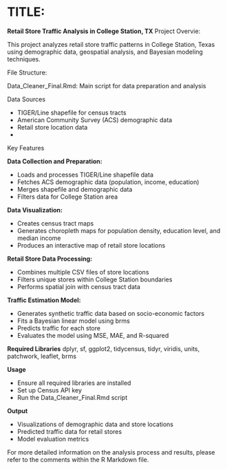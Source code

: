 # TITLE: 

**Retail Store Traffic Analysis in College Station, TX** 
Project Overvie: 

This project analyzes retail store traffic patterns in College Station, Texas using demographic data, geospatial analysis, and Bayesian modeling techniques.

File Structure:

Data_Cleaner_Final.Rmd: Main script for data preparation and analysis

Data Sources
- TIGER/Line shapefile for census tracts
- American Community Survey (ACS) demographic data
- Retail store location data
-
Key Features
 
**Data Collection and Preparation:** 

- Loads and processes TIGER/Line shapefile data
- Fetches ACS demographic data (population, income, education)
- Merges shapefile and demographic data
- Filters data for College Station area

**Data Visualization:**
- Creates census tract maps
- Generates choropleth maps for population density, education level, and median income
- Produces an interactive map of retail store locations

**Retail Store Data Processing:**

- Combines multiple CSV files of store locations
- Filters unique stores within College Station boundaries
- Performs spatial join with census tract data
  
**Traffic Estimation Model:**

- Generates synthetic traffic data based on socio-economic factors
- Fits a Bayesian linear model using brms
- Predicts traffic for each store
- Evaluates the model using MSE, MAE, and R-squared
  
**Required Libraries**
dplyr, sf, ggplot2, tidycensus, tidyr, viridis, units, patchwork, leaflet, brms

**Usage**

- Ensure all required libraries are installed
- Set up Census API key
- Run the Data_Cleaner_Final.Rmd script
  
**Output**
- Visualizations of demographic data and store locations
- Predicted traffic data for retail stores
- Model evaluation metrics
  
For more detailed information on the analysis process and results, please refer to the comments within the R Markdown file.
